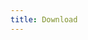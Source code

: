 ```yaml
---
title: Download
---
```


<script setup>
import Page from '../../en/about/history.md'
</script>

<Page />
